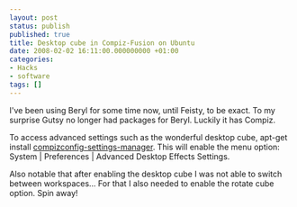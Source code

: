 ```yaml
---
layout: post
status: publish
published: true
title: Desktop cube in Compiz-Fusion on Ubuntu
date: 2008-02-02 16:11:00.000000000 +01:00
categories:
- Hacks
- software
tags: []
---
```

I've been using Beryl for some time now, until Feisty, to be exact. To my surprise Gutsy no longer had packages for Beryl. Luckily it has Compiz. 

To access advanced settings such as the wonderful desktop cube, apt-get install [compizconfig-settings-manager](compizconfig-settings-manager). This will enable the menu option: System | Preferences | Advanced Desktop Effects Settings. 

Also notable that after enabling the desktop cube I was not able to switch between workspaces... For that I also needed to enable the rotate cube option. Spin away!
